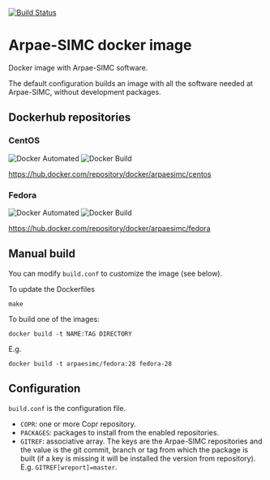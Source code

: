 [![Build Status](https://badges.herokuapp.com/travis/ARPA-SIMC/simc-docker-image?branch=master&env=DOCKER_IMAGE=fedora:33&label=fedora33)](https://travis-ci.org/ARPA-SIMC/simc-docker-image)

# Arpae-SIMC docker image

Docker image with Arpae-SIMC software.

The default configuration builds an image with all the software needed at
Arpae-SIMC, without development packages.

## Dockerhub repositories

### CentOS

![Docker Automated](https://img.shields.io/docker/automated/arpaesimc/centos.svg)
![Docker Build](https://img.shields.io/docker/build/arpaesimc/centos.svg)

https://hub.docker.com/repository/docker/arpaesimc/centos

### Fedora

![Docker Automated](https://img.shields.io/docker/automated/arpaesimc/fedora.svg)
![Docker Build](https://img.shields.io/docker/build/arpaesimc/fedora.svg)

https://hub.docker.com/repository/docker/arpaesimc/fedora

## Manual build

You can modify `build.conf` to customize the image (see below).

To update the Dockerfiles

```
make
```

To build one of the images:

```
docker build -t NAME:TAG DIRECTORY
```

E.g.

```
docker build -t arpaesimc/fedora:28 fedora-28
```


## Configuration

`build.conf` is the configuration file.

* `COPR`: one or more Copr repository.
* `PACKAGES`: packages to install from the enabled repositories.
* `GITREF`: associative array. The keys are the Arpae-SIMC repositories and
  the value is the git commit, branch or tag from which the package is built
  (if a key is missing it will be installed the version from repository).
  E.g. `GITREF[wreport]=master`.
